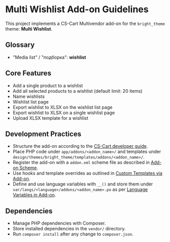 # Multi Wishlist Add-on Guidelines

This project implements a CS-Cart Multivendor add-on for the `bright_theme` theme: **Multi Wishlist**.

## Glossary
- "Media list" / "подборка": **wishlist**

## Core Features
- Add a single product to a wishlist
- Add all selected products to a wishlist (default limit: 20 items)
- Name wishlists
- Wishlist list page
- Export wishlist to XLSX on the wishlist list page
- Export wishlist to XLSX on a single wishlist page
- Upload XLSX template for a wishlist

## Development Practices
- Structure the add-on according to the [CS-Cart developer guide](https://docs.cs-cart.com/latest/developer_guide/addons/index.html).
- Place PHP code under `app/addons/<addon_name>/` and templates under `design/themes/bright_theme/templates/addons/<addon_name>/`.
- Register the add-on with a `addon.xml` scheme file as described in [Add-on Scheme](https://docs.cs-cart.com/latest/developer_guide/addons/addon_scheme.html).
- Use hooks and template overrides as outlined in [Custom Templates via Add-on](https://docs.cs-cart.com/latest/developer_guide/addons/tutorials/custom_templates_via_addon.html).
- Define and use language variables with `__()` and store them under `var/langs/<language>/addons/<addon_name>.po` as per [Language Variables in Add-on](https://docs.cs-cart.com/latest/developer_guide/addons/language_variables_in_addon.html).

## Dependencies
- Manage PHP dependencies with Composer.
- Store installed dependencies in the `vendor/` directory.
- Run `composer install` after any change to `composer.json`.
